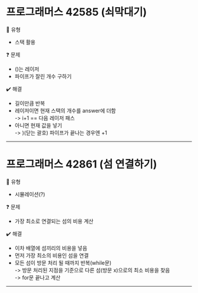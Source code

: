 # 프로그래머스 42585 (쇠막대기)
:pushpin: 유형  
* 스택 활용  

:question: 문제  
* ()는 레이저  
* 파이프가 잘린 개수 구하기  

:heavy_check_mark: 해결  
* 길이만큼 반복  
* 레이저이면 현재 스택의 개수를 answer에 더함  
	-> i+1 == 다음 레이저 패스  
* 아니면 현재 값을 넣기  
  -> )(닫는 괄호) 파이프가 끝나는 경우엔 +1  

---  

# 프로그래머스 42861 (섬 연결하기)
:pushpin: 유형  
* 시뮬레이션(?)  

:question: 문제  
* 가장 최소로 연결되는 섬의 비용 계산  

:heavy_check_mark: 해결  
* 이차 배열에 섬끼리의 비용을 넣음  
* 먼저 가장 최소의 비용인 섬을 연결  
* 모든 섬이 방문 처리 될 때까지 반복(while문)  
	-> 방문 처리된 지점을 기준으로 다른 섬(방문 x)으로의 최소 비용을 찾음  
	-> for문 끝나고 계산

---  